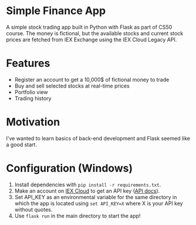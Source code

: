 # Simple Finance App
A simple stock trading app built in Python with Flask as part of CS50 course. The money is fictional, but the available stocks and current stock prices are fetched from IEX Exchange using the IEX Cloud Legacy API.

# Features
- Register an account to get a 10,000$ of fictional money to trade
- Buy and sell selected stocks at real-time prices
- Portfolio view
- Trading history

# Motivation
I've wanted to learn basics of back-end development and Flask seemed like a good start.

# Configuration (Windows)
1) Install dependencies with `pip install -r requirements.txt`.
2) Make an account on [IEX Cloud](https://iexcloud.io) to get an API key ([API docs](https://iexcloud.io/docs/api)).
3) Set API_KEY as an environmental variable for the same directory in which the app is located using `set API_KEY=X` where X is your API key without quotes.
3) Use `flask run` in the main directory to start the app!
